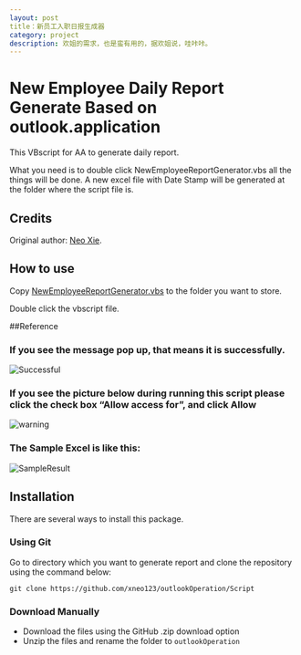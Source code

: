 ```yaml
---
layout: post
title：新员工入职日报生成器
category: project
description: 欢姐的需求，也是蛮有用的，据欢姐说，哇咔咔。
---
```

# New Employee Daily Report Generate Based on outlook.application

This VBscript for AA to generate daily report. 


What you need is to double click NewEmployeeReportGenerator.vbs all the things will be done. A new excel file with Date Stamp will be generated at the folder where the script file is.


## Credits


Original author: [Neo Xie](https://github.com/xneo123).


## How to use


Copy [NewEmployeeReportGenerator.vbs](https://github.com/xneo123/outlookOperation/tree/master/Script/NewEmployeeReportGenerator.vbs) to the folder you want to store.

Double click the vbscript file. 


##Reference

### If you see the message pop up, that means it is successfully.
![Successful](https://github.com/xneo123/outlookOperation/raw/master/Image/SuccessfulMessage.png)


### If you see the picture below during running this script please click the check box “Allow access for”, and click Allow
![warning](https://github.com/xneo123/outlookOperation/raw/master/Image/possibleWarningMessage.png)


### The Sample Excel is like this:
![SampleResult](https://github.com/xneo123/outlookOperation/raw/master/Image/SampleResult.png)



## Installation

There are several ways to install this package.

### Using Git

Go to directory which you want to generate report and clone the repository using the command below:

    git clone https://github.com/xneo123/outlookOperation/Script

### Download Manually

* Download the files using the GitHub .zip download option
* Unzip the files and rename the folder to `outlookOperation`
